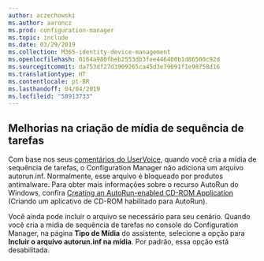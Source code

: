 ```yaml
---
author: aczechowski
ms.author: aaroncz
ms.prod: configuration-manager
ms.topic: include
ms.date: 03/29/2019
ms.collection: M365-identity-device-management
ms.openlocfilehash: 0164a980fbeb2553db3fee446400b1d86500c92d
ms.sourcegitcommit: da753df27d3909265ca45d3e79091f1e98758d16
ms.translationtype: HT
ms.contentlocale: pt-BR
ms.lasthandoff: 04/04/2019
ms.locfileid: "58913733"
---
```

## <a name="bkmk_tsmedia"></a> Melhorias na criação de mídia de sequência de tarefas

<!-- 4090666 -->

Com base nos seus [comentários do UserVoice](https://configurationmanager.uservoice.com/forums/300492-ideas/suggestions/20306074-add-ability-to-not-include-autorun-inf-when-buildi), quando você cria a mídia de sequência de tarefas, o Configuration Manager não adiciona um arquivo autorun.inf. Normalmente, esse arquivo é bloqueado por produtos antimalware. Para obter mais informações sobre o recurso AutoRun do Windows, confira [Creating an AutoRun-enabled CD-ROM Application](https://docs.microsoft.com/windows/desktop/shell/autoplay) (Criando um aplicativo de CD-ROM habilitado para AutoRun).

Você ainda pode incluir o arquivo se necessário para seu cenário. Quando você cria a mídia de sequência de tarefas no console do Configuration Manager, na página **Tipo de Mídia** do assistente, selecione a opção para **Incluir o arquivo autorun.inf na mídia**. Por padrão, essa opção está desabilitada.
